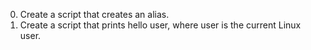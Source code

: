 0. Create a script that creates an alias.
1. Create a script that prints hello user, where user is the current Linux user.

